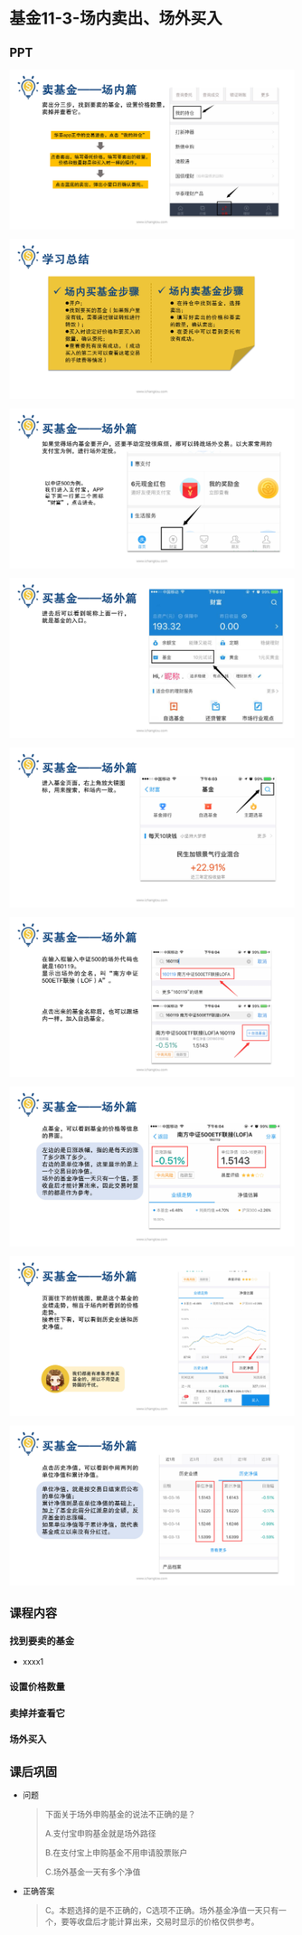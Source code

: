 # 基金11-3-场内卖出、场外买入

## PPT

![课程ppt](assets/11-3-1.jpeg)

![课程ppt](assets/11-3-2.jpeg)

![课程ppt](assets/11-3-3.jpeg)

![课程ppt](assets/11-3-4.jpeg)

![课程ppt](assets/11-3-5.jpeg)

![课程ppt](assets/11-3-6.jpeg)

![课程ppt](assets/11-3-7.jpeg)

![课程ppt](assets/11-3-8.jpeg)

![课程ppt](assets/11-3-9.jpeg)

## 课程内容

### 找到要卖的基金

- xxxx1

  > 

### 设置价格数量

### 卖掉并查看它

### 场外买入

## 课后巩固

- 问题

  > 下面关于场外申购基金的说法不正确的是？
  >
  > A.支付宝申购基金就是场外路径
  >
  > B.在支付宝上申购基金不用申请股票账户
  >
  > C.场外基金一天有多个净值

- 正确答案

  > C。本题选择的是不正确的，C选项不正确。场外基金净值一天只有一个，要等收盘后才能计算出来，交易时显示的价格仅供参考。
